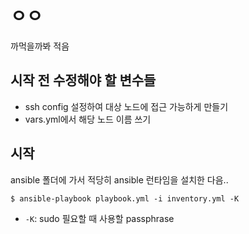 # ㅇㅇ
까먹을까봐 적음


## 시작 전 수정해야 할 변수들
- ssh config 설정하여 대상 노드에 접근 가능하게 만들기
- vars.yml에서 해당 노드 이름 쓰기

## 시작
ansible 폴더에 가서 적당히 ansible 런타임을 설치한 다음..

`$ ansible-playbook playbook.yml -i inventory.yml -K`
- `-K`: sudo 필요할 때 사용할 passphrase
